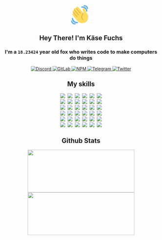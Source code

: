 <div><p align=center><img src=./resources/images/wave.gif width=64px height=64px></p><h2 align=center>Hey There! I'm Käse Fuchs</h2><h3 align=center>I'm a <code>18.23424</code> year old fox who writes code to make computers do things</h3><p align=center><a href=https://discord.com/users/507526681125322772><img alt=Discord src="https://img.shields.io/badge/Discord-5865F2?logo=discord&logoColor=white&style=flat-square#588fb841d1993ea1bb3b0f59d0db902b"> </a><a href=https://gitlab.com/kasefuchs><img alt=GitLab src="https://img.shields.io/badge/GitLab-330F63?logo=gitlab&logoColor=white&style=flat-square#588fb841d1993ea1bb3b0f59d0db902b"> </a><a href=https://npmjs.com/~kasefuchs><img alt=NPM src="https://img.shields.io/badge/NPM-CB3837?logo=npm&logoColor=white&style=flat-square#588fb841d1993ea1bb3b0f59d0db902b"> </a><a href=https://t.me/kasefuchs><img alt=Telegram src="https://img.shields.io/badge/Telegram-2CA5E0?logo=telegram&logoColor=white&style=flat-square#588fb841d1993ea1bb3b0f59d0db902b"> </a><a href=https://twitter.com/kasefuchs><img alt=Twitter src="https://img.shields.io/badge/Twitter-1DA1F2?logo=twitter&logoColor=white&style=flat-square#588fb841d1993ea1bb3b0f59d0db902b"></a></p><h2 align=center>My skills</h2><p align=center><a href=https://aws.amazon.com/ ><picture><source srcset="https://skillicons.dev/icons?i=aws&theme=dark#588fb841d1993ea1bb3b0f59d0db902b" media="(prefers-color-scheme: dark)"><source srcset="https://skillicons.dev/icons?i=aws&theme=light#588fb841d1993ea1bb3b0f59d0db902b" media="(prefers-color-scheme: light), (prefers-color-scheme: no-preference)"><img src="https://skillicons.dev/icons?i=aws&theme=light#588fb841d1993ea1bb3b0f59d0db902b"></picture></a>&nbsp;&nbsp;<a href=https://en.wikipedia.org/wiki/Bash_(Unix_shell)><picture><source srcset="https://skillicons.dev/icons?i=bash&theme=dark#588fb841d1993ea1bb3b0f59d0db902b" media="(prefers-color-scheme: dark)"><source srcset="https://skillicons.dev/icons?i=bash&theme=light#588fb841d1993ea1bb3b0f59d0db902b" media="(prefers-color-scheme: light), (prefers-color-scheme: no-preference)"><img src="https://skillicons.dev/icons?i=bash&theme=light#588fb841d1993ea1bb3b0f59d0db902b"></picture></a>&nbsp;&nbsp;<a href=https://discord.com/developers/docs><picture><source srcset="https://skillicons.dev/icons?i=bots&theme=dark#588fb841d1993ea1bb3b0f59d0db902b" media="(prefers-color-scheme: dark)"><source srcset="https://skillicons.dev/icons?i=bots&theme=light#588fb841d1993ea1bb3b0f59d0db902b" media="(prefers-color-scheme: light), (prefers-color-scheme: no-preference)"><img src="https://skillicons.dev/icons?i=bots&theme=light#588fb841d1993ea1bb3b0f59d0db902b"></picture></a>&nbsp;&nbsp;<a href=https://www.cloudflare.com/ ><picture><source srcset="https://skillicons.dev/icons?i=cloudflare&theme=dark#588fb841d1993ea1bb3b0f59d0db902b" media="(prefers-color-scheme: dark)"><source srcset="https://skillicons.dev/icons?i=cloudflare&theme=light#588fb841d1993ea1bb3b0f59d0db902b" media="(prefers-color-scheme: light), (prefers-color-scheme: no-preference)"><img src="https://skillicons.dev/icons?i=cloudflare&theme=light#588fb841d1993ea1bb3b0f59d0db902b"></picture></a>&nbsp;&nbsp;<a href=https://en.wikipedia.org/wiki/CSS><picture><source srcset="https://skillicons.dev/icons?i=css&theme=dark#588fb841d1993ea1bb3b0f59d0db902b" media="(prefers-color-scheme: dark)"><source srcset="https://skillicons.dev/icons?i=css&theme=light#588fb841d1993ea1bb3b0f59d0db902b" media="(prefers-color-scheme: light), (prefers-color-scheme: no-preference)"><img src="https://skillicons.dev/icons?i=css&theme=light#588fb841d1993ea1bb3b0f59d0db902b"></picture></a>&nbsp;&nbsp;<a href=https://www.docker.com/ ><picture><source srcset="https://skillicons.dev/icons?i=docker&theme=dark#588fb841d1993ea1bb3b0f59d0db902b" media="(prefers-color-scheme: dark)"><source srcset="https://skillicons.dev/icons?i=docker&theme=light#588fb841d1993ea1bb3b0f59d0db902b" media="(prefers-color-scheme: light), (prefers-color-scheme: no-preference)"><img src="https://skillicons.dev/icons?i=docker&theme=light#588fb841d1993ea1bb3b0f59d0db902b"></picture></a><br><a href=https://www.electronjs.org/ ><picture><source srcset="https://skillicons.dev/icons?i=electron&theme=dark#588fb841d1993ea1bb3b0f59d0db902b" media="(prefers-color-scheme: dark)"><source srcset="https://skillicons.dev/icons?i=electron&theme=light#588fb841d1993ea1bb3b0f59d0db902b" media="(prefers-color-scheme: light), (prefers-color-scheme: no-preference)"><img src="https://skillicons.dev/icons?i=electron&theme=light#588fb841d1993ea1bb3b0f59d0db902b"></picture></a>&nbsp;&nbsp;<a href=https://expressjs.com/ ><picture><source srcset="https://skillicons.dev/icons?i=express&theme=dark#588fb841d1993ea1bb3b0f59d0db902b" media="(prefers-color-scheme: dark)"><source srcset="https://skillicons.dev/icons?i=express&theme=light#588fb841d1993ea1bb3b0f59d0db902b" media="(prefers-color-scheme: light), (prefers-color-scheme: no-preference)"><img src="https://skillicons.dev/icons?i=express&theme=light#588fb841d1993ea1bb3b0f59d0db902b"></picture></a>&nbsp;&nbsp;<a href=https://www.figma.com/ ><picture><source srcset="https://skillicons.dev/icons?i=figma&theme=dark#588fb841d1993ea1bb3b0f59d0db902b" media="(prefers-color-scheme: dark)"><source srcset="https://skillicons.dev/icons?i=figma&theme=light#588fb841d1993ea1bb3b0f59d0db902b" media="(prefers-color-scheme: light), (prefers-color-scheme: no-preference)"><img src="https://skillicons.dev/icons?i=figma&theme=light#588fb841d1993ea1bb3b0f59d0db902b"></picture></a>&nbsp;&nbsp;<a href=https://firebase.google.com/ ><picture><source srcset="https://skillicons.dev/icons?i=firebase&theme=dark#588fb841d1993ea1bb3b0f59d0db902b" media="(prefers-color-scheme: dark)"><source srcset="https://skillicons.dev/icons?i=firebase&theme=light#588fb841d1993ea1bb3b0f59d0db902b" media="(prefers-color-scheme: light), (prefers-color-scheme: no-preference)"><img src="https://skillicons.dev/icons?i=firebase&theme=light#588fb841d1993ea1bb3b0f59d0db902b"></picture></a>&nbsp;&nbsp;<a href=https://flask.palletsprojects.com/ ><picture><source srcset="https://skillicons.dev/icons?i=flask&theme=dark#588fb841d1993ea1bb3b0f59d0db902b" media="(prefers-color-scheme: dark)"><source srcset="https://skillicons.dev/icons?i=flask&theme=light#588fb841d1993ea1bb3b0f59d0db902b" media="(prefers-color-scheme: light), (prefers-color-scheme: no-preference)"><img src="https://skillicons.dev/icons?i=flask&theme=light#588fb841d1993ea1bb3b0f59d0db902b"></picture></a>&nbsp;&nbsp;<a href=https://cloud.google.com/ ><picture><source srcset="https://skillicons.dev/icons?i=gcp&theme=dark#588fb841d1993ea1bb3b0f59d0db902b" media="(prefers-color-scheme: dark)"><source srcset="https://skillicons.dev/icons?i=gcp&theme=light#588fb841d1993ea1bb3b0f59d0db902b" media="(prefers-color-scheme: light), (prefers-color-scheme: no-preference)"><img src="https://skillicons.dev/icons?i=gcp&theme=light#588fb841d1993ea1bb3b0f59d0db902b"></picture></a><br><a href=https://git-scm.com/ ><picture><source srcset="https://skillicons.dev/icons?i=git&theme=dark#588fb841d1993ea1bb3b0f59d0db902b" media="(prefers-color-scheme: dark)"><source srcset="https://skillicons.dev/icons?i=git&theme=light#588fb841d1993ea1bb3b0f59d0db902b" media="(prefers-color-scheme: light), (prefers-color-scheme: no-preference)"><img src="https://skillicons.dev/icons?i=git&theme=light#588fb841d1993ea1bb3b0f59d0db902b"></picture></a>&nbsp;&nbsp;<a href=https://github.com/ ><picture><source srcset="https://skillicons.dev/icons?i=github&theme=dark#588fb841d1993ea1bb3b0f59d0db902b" media="(prefers-color-scheme: dark)"><source srcset="https://skillicons.dev/icons?i=github&theme=light#588fb841d1993ea1bb3b0f59d0db902b" media="(prefers-color-scheme: light), (prefers-color-scheme: no-preference)"><img src="https://skillicons.dev/icons?i=github&theme=light#588fb841d1993ea1bb3b0f59d0db902b"></picture></a>&nbsp;&nbsp;<a href=https://gitlab.com/ ><picture><source srcset="https://skillicons.dev/icons?i=gitlab&theme=dark#588fb841d1993ea1bb3b0f59d0db902b" media="(prefers-color-scheme: dark)"><source srcset="https://skillicons.dev/icons?i=gitlab&theme=light#588fb841d1993ea1bb3b0f59d0db902b" media="(prefers-color-scheme: light), (prefers-color-scheme: no-preference)"><img src="https://skillicons.dev/icons?i=gitlab&theme=light#588fb841d1993ea1bb3b0f59d0db902b"></picture></a>&nbsp;&nbsp;<a href=https://www.heroku.com/ ><picture><source srcset="https://skillicons.dev/icons?i=heroku&theme=dark#588fb841d1993ea1bb3b0f59d0db902b" media="(prefers-color-scheme: dark)"><source srcset="https://skillicons.dev/icons?i=heroku&theme=light#588fb841d1993ea1bb3b0f59d0db902b" media="(prefers-color-scheme: light), (prefers-color-scheme: no-preference)"><img src="https://skillicons.dev/icons?i=heroku&theme=light#588fb841d1993ea1bb3b0f59d0db902b"></picture></a>&nbsp;&nbsp;<a href=https://en.wikipedia.org/wiki/HTML><picture><source srcset="https://skillicons.dev/icons?i=html&theme=dark#588fb841d1993ea1bb3b0f59d0db902b" media="(prefers-color-scheme: dark)"><source srcset="https://skillicons.dev/icons?i=html&theme=light#588fb841d1993ea1bb3b0f59d0db902b" media="(prefers-color-scheme: light), (prefers-color-scheme: no-preference)"><img src="https://skillicons.dev/icons?i=html&theme=light#588fb841d1993ea1bb3b0f59d0db902b"></picture></a>&nbsp;&nbsp;<a href=https://en.wikipedia.org/wiki/JavaScript><picture><source srcset="https://skillicons.dev/icons?i=js&theme=dark#588fb841d1993ea1bb3b0f59d0db902b" media="(prefers-color-scheme: dark)"><source srcset="https://skillicons.dev/icons?i=js&theme=light#588fb841d1993ea1bb3b0f59d0db902b" media="(prefers-color-scheme: light), (prefers-color-scheme: no-preference)"><img src="https://skillicons.dev/icons?i=js&theme=light#588fb841d1993ea1bb3b0f59d0db902b"></picture></a><br><a href=https://en.wikipedia.org/wiki/Linux><picture><source srcset="https://skillicons.dev/icons?i=linux&theme=dark#588fb841d1993ea1bb3b0f59d0db902b" media="(prefers-color-scheme: dark)"><source srcset="https://skillicons.dev/icons?i=linux&theme=light#588fb841d1993ea1bb3b0f59d0db902b" media="(prefers-color-scheme: light), (prefers-color-scheme: no-preference)"><img src="https://skillicons.dev/icons?i=linux&theme=light#588fb841d1993ea1bb3b0f59d0db902b"></picture></a>&nbsp;&nbsp;<a href=https://mui.com/ ><picture><source srcset="https://skillicons.dev/icons?i=materialui&theme=dark#588fb841d1993ea1bb3b0f59d0db902b" media="(prefers-color-scheme: dark)"><source srcset="https://skillicons.dev/icons?i=materialui&theme=light#588fb841d1993ea1bb3b0f59d0db902b" media="(prefers-color-scheme: light), (prefers-color-scheme: no-preference)"><img src="https://skillicons.dev/icons?i=materialui&theme=light#588fb841d1993ea1bb3b0f59d0db902b"></picture></a>&nbsp;&nbsp;<a href=https://en.wikipedia.org/wiki/Markdown><picture><source srcset="https://skillicons.dev/icons?i=md&theme=dark#588fb841d1993ea1bb3b0f59d0db902b" media="(prefers-color-scheme: dark)"><source srcset="https://skillicons.dev/icons?i=md&theme=light#588fb841d1993ea1bb3b0f59d0db902b" media="(prefers-color-scheme: light), (prefers-color-scheme: no-preference)"><img src="https://skillicons.dev/icons?i=md&theme=light#588fb841d1993ea1bb3b0f59d0db902b"></picture></a>&nbsp;&nbsp;<a href=https://www.mongodb.com/ ><picture><source srcset="https://skillicons.dev/icons?i=mongodb&theme=dark#588fb841d1993ea1bb3b0f59d0db902b" media="(prefers-color-scheme: dark)"><source srcset="https://skillicons.dev/icons?i=mongodb&theme=light#588fb841d1993ea1bb3b0f59d0db902b" media="(prefers-color-scheme: light), (prefers-color-scheme: no-preference)"><img src="https://skillicons.dev/icons?i=mongodb&theme=light#588fb841d1993ea1bb3b0f59d0db902b"></picture></a>&nbsp;&nbsp;<a href=https://www.mysql.com/ ><picture><source srcset="https://skillicons.dev/icons?i=mysql&theme=dark#588fb841d1993ea1bb3b0f59d0db902b" media="(prefers-color-scheme: dark)"><source srcset="https://skillicons.dev/icons?i=mysql&theme=light#588fb841d1993ea1bb3b0f59d0db902b" media="(prefers-color-scheme: light), (prefers-color-scheme: no-preference)"><img src="https://skillicons.dev/icons?i=mysql&theme=light#588fb841d1993ea1bb3b0f59d0db902b"></picture></a>&nbsp;&nbsp;<a href=https://nextjs.org/ ><picture><source srcset="https://skillicons.dev/icons?i=nextjs&theme=dark#588fb841d1993ea1bb3b0f59d0db902b" media="(prefers-color-scheme: dark)"><source srcset="https://skillicons.dev/icons?i=nextjs&theme=light#588fb841d1993ea1bb3b0f59d0db902b" media="(prefers-color-scheme: light), (prefers-color-scheme: no-preference)"><img src="https://skillicons.dev/icons?i=nextjs&theme=light#588fb841d1993ea1bb3b0f59d0db902b"></picture></a><br><a href=https://nodejs.org/en/ ><picture><source srcset="https://skillicons.dev/icons?i=nodejs&theme=dark#588fb841d1993ea1bb3b0f59d0db902b" media="(prefers-color-scheme: dark)"><source srcset="https://skillicons.dev/icons?i=nodejs&theme=light#588fb841d1993ea1bb3b0f59d0db902b" media="(prefers-color-scheme: light), (prefers-color-scheme: no-preference)"><img src="https://skillicons.dev/icons?i=nodejs&theme=light#588fb841d1993ea1bb3b0f59d0db902b"></picture></a>&nbsp;&nbsp;<a href=https://www.postgresql.org/ ><picture><source srcset="https://skillicons.dev/icons?i=postgres&theme=dark#588fb841d1993ea1bb3b0f59d0db902b" media="(prefers-color-scheme: dark)"><source srcset="https://skillicons.dev/icons?i=postgres&theme=light#588fb841d1993ea1bb3b0f59d0db902b" media="(prefers-color-scheme: light), (prefers-color-scheme: no-preference)"><img src="https://skillicons.dev/icons?i=postgres&theme=light#588fb841d1993ea1bb3b0f59d0db902b"></picture></a>&nbsp;&nbsp;<a href=https://learn.microsoft.com/en-us/powershell/ ><picture><source srcset="https://skillicons.dev/icons?i=powershell&theme=dark#588fb841d1993ea1bb3b0f59d0db902b" media="(prefers-color-scheme: dark)"><source srcset="https://skillicons.dev/icons?i=powershell&theme=light#588fb841d1993ea1bb3b0f59d0db902b" media="(prefers-color-scheme: light), (prefers-color-scheme: no-preference)"><img src="https://skillicons.dev/icons?i=powershell&theme=light#588fb841d1993ea1bb3b0f59d0db902b"></picture></a>&nbsp;&nbsp;<a href=https://www.python.org/ ><picture><source srcset="https://skillicons.dev/icons?i=py&theme=dark#588fb841d1993ea1bb3b0f59d0db902b" media="(prefers-color-scheme: dark)"><source srcset="https://skillicons.dev/icons?i=py&theme=light#588fb841d1993ea1bb3b0f59d0db902b" media="(prefers-color-scheme: light), (prefers-color-scheme: no-preference)"><img src="https://skillicons.dev/icons?i=py&theme=light#588fb841d1993ea1bb3b0f59d0db902b"></picture></a>&nbsp;&nbsp;<a href=https://www.raspberrypi.org/ ><picture><source srcset="https://skillicons.dev/icons?i=raspberrypi&theme=dark#588fb841d1993ea1bb3b0f59d0db902b" media="(prefers-color-scheme: dark)"><source srcset="https://skillicons.dev/icons?i=raspberrypi&theme=light#588fb841d1993ea1bb3b0f59d0db902b" media="(prefers-color-scheme: light), (prefers-color-scheme: no-preference)"><img src="https://skillicons.dev/icons?i=raspberrypi&theme=light#588fb841d1993ea1bb3b0f59d0db902b"></picture></a>&nbsp;&nbsp;<a href=https://reactjs.org/ ><picture><source srcset="https://skillicons.dev/icons?i=react&theme=dark#588fb841d1993ea1bb3b0f59d0db902b" media="(prefers-color-scheme: dark)"><source srcset="https://skillicons.dev/icons?i=react&theme=light#588fb841d1993ea1bb3b0f59d0db902b" media="(prefers-color-scheme: light), (prefers-color-scheme: no-preference)"><img src="https://skillicons.dev/icons?i=react&theme=light#588fb841d1993ea1bb3b0f59d0db902b"></picture></a><br><a href=https://redux.js.org/ ><picture><source srcset="https://skillicons.dev/icons?i=redux&theme=dark#588fb841d1993ea1bb3b0f59d0db902b" media="(prefers-color-scheme: dark)"><source srcset="https://skillicons.dev/icons?i=redux&theme=light#588fb841d1993ea1bb3b0f59d0db902b" media="(prefers-color-scheme: light), (prefers-color-scheme: no-preference)"><img src="https://skillicons.dev/icons?i=redux&theme=light#588fb841d1993ea1bb3b0f59d0db902b"></picture></a>&nbsp;&nbsp;<a href=https://en.wikipedia.org/wiki/Regular_expression><picture><source srcset="https://skillicons.dev/icons?i=regex&theme=dark#588fb841d1993ea1bb3b0f59d0db902b" media="(prefers-color-scheme: dark)"><source srcset="https://skillicons.dev/icons?i=regex&theme=light#588fb841d1993ea1bb3b0f59d0db902b" media="(prefers-color-scheme: light), (prefers-color-scheme: no-preference)"><img src="https://skillicons.dev/icons?i=regex&theme=light#588fb841d1993ea1bb3b0f59d0db902b"></picture></a>&nbsp;&nbsp;<a href=https://en.wikipedia.org/wiki/Sass_(stylesheet_language)><picture><source srcset="https://skillicons.dev/icons?i=sass&theme=dark#588fb841d1993ea1bb3b0f59d0db902b" media="(prefers-color-scheme: dark)"><source srcset="https://skillicons.dev/icons?i=sass&theme=light#588fb841d1993ea1bb3b0f59d0db902b" media="(prefers-color-scheme: light), (prefers-color-scheme: no-preference)"><img src="https://skillicons.dev/icons?i=sass&theme=light#588fb841d1993ea1bb3b0f59d0db902b"></picture></a>&nbsp;&nbsp;<a href=https://www.typescriptlang.org/ ><picture><source srcset="https://skillicons.dev/icons?i=ts&theme=dark#588fb841d1993ea1bb3b0f59d0db902b" media="(prefers-color-scheme: dark)"><source srcset="https://skillicons.dev/icons?i=ts&theme=light#588fb841d1993ea1bb3b0f59d0db902b" media="(prefers-color-scheme: light), (prefers-color-scheme: no-preference)"><img src="https://skillicons.dev/icons?i=ts&theme=light#588fb841d1993ea1bb3b0f59d0db902b"></picture></a>&nbsp;&nbsp;<a href=https://unity.com/ ><picture><source srcset="https://skillicons.dev/icons?i=unity&theme=dark#588fb841d1993ea1bb3b0f59d0db902b" media="(prefers-color-scheme: dark)"><source srcset="https://skillicons.dev/icons?i=unity&theme=light#588fb841d1993ea1bb3b0f59d0db902b" media="(prefers-color-scheme: light), (prefers-color-scheme: no-preference)"><img src="https://skillicons.dev/icons?i=unity&theme=light#588fb841d1993ea1bb3b0f59d0db902b"></picture></a>&nbsp;&nbsp;<a href=https://workers.cloudflare.com/ ><picture><source srcset="https://skillicons.dev/icons?i=workers&theme=dark#588fb841d1993ea1bb3b0f59d0db902b" media="(prefers-color-scheme: dark)"><source srcset="https://skillicons.dev/icons?i=workers&theme=light#588fb841d1993ea1bb3b0f59d0db902b" media="(prefers-color-scheme: light), (prefers-color-scheme: no-preference)"><img src="https://skillicons.dev/icons?i=workers&theme=light#588fb841d1993ea1bb3b0f59d0db902b"></picture></a><br></p><h2 align=center>Github Stats</h2><p align=center><picture><source srcset="https://github-readme-stats-kasefuchs.vercel.app/api/?count_private=true&hide_border=true&hide_rank=true&line_height=20&hide_title=true&username=Kasefuchs&theme=dark#588fb841d1993ea1bb3b0f59d0db902b" media="(prefers-color-scheme: dark)"><source srcset="https://github-readme-stats-kasefuchs.vercel.app/api/?count_private=true&hide_border=true&hide_rank=true&line_height=20&hide_title=true&username=Kasefuchs&theme=light#588fb841d1993ea1bb3b0f59d0db902b" media="(prefers-color-scheme: light), (prefers-color-scheme: no-preference)"><img align=middle width=350 height=140 src="https://github-readme-stats-kasefuchs.vercel.app/api/?count_private=true&hide_border=true&hide_rank=true&line_height=20&hide_title=true&username=Kasefuchs&theme=light#588fb841d1993ea1bb3b0f59d0db902b"></picture><picture><source srcset="https://github-readme-stats-kasefuchs.vercel.app/api/top-langs/?count_private=true&hide_border=true&layout=compact&username=Kasefuchs&theme=dark#588fb841d1993ea1bb3b0f59d0db902b" media="(prefers-color-scheme: dark)"><source srcset="https://github-readme-stats-kasefuchs.vercel.app/api/top-langs/?count_private=true&hide_border=true&layout=compact&username=Kasefuchs&theme=light#588fb841d1993ea1bb3b0f59d0db902b" media="(prefers-color-scheme: light), (prefers-color-scheme: no-preference)"><img align=middle width=350 height=140 src="https://github-readme-stats-kasefuchs.vercel.app/api/top-langs/?count_private=true&hide_border=true&layout=compact&username=Kasefuchs&theme=light#588fb841d1993ea1bb3b0f59d0db902b"></picture></p><img src="https://hit.yhype.me/github/profile?user_id=64592097#588fb841d1993ea1bb3b0f59d0db902b" alt=""></div>